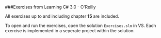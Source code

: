 ###Exercises from Learning C# 3.0 - O'Reilly

All exercises up to and including chapter **15** are included.

To open and run the exercises, open the solution `Exercises.sln` in VS. Each exercise is implemented in a seperate project within the solution.
